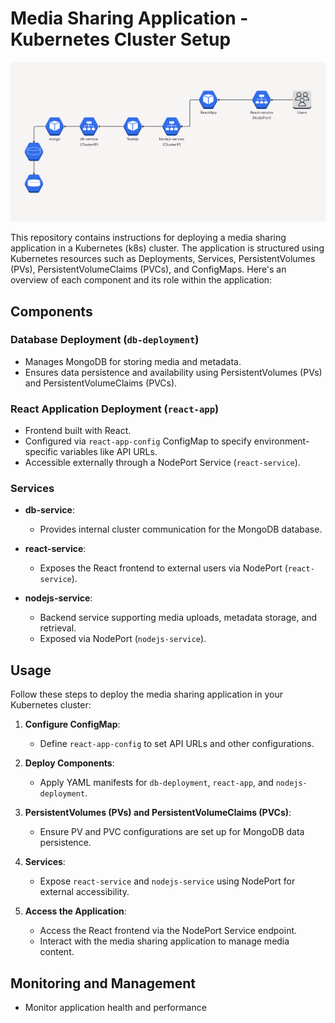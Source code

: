 # Media Sharing Application - Kubernetes Cluster Setup

![Project-Overview](diagram.png)


This repository contains instructions for deploying a media sharing application in a Kubernetes (k8s) cluster. The application is structured using Kubernetes resources such as Deployments, Services, PersistentVolumes (PVs), PersistentVolumeClaims (PVCs), and ConfigMaps. Here's an overview of each component and its role within the application:

## Components

### Database Deployment (`db-deployment`)

- Manages MongoDB for storing media and metadata.
- Ensures data persistence and availability using PersistentVolumes (PVs) and PersistentVolumeClaims (PVCs).

### React Application Deployment (`react-app`)

- Frontend built with React.
- Configured via `react-app-config` ConfigMap to specify environment-specific variables like API URLs.
- Accessible externally through a NodePort Service (`react-service`).

### Services

- **db-service**:
  - Provides internal cluster communication for the MongoDB database.
  
- **react-service**:
  - Exposes the React frontend to external users via NodePort (`react-service`).
  
- **nodejs-service**:
  - Backend service supporting media uploads, metadata storage, and retrieval.
  - Exposed via NodePort (`nodejs-service`).

## Usage

Follow these steps to deploy the media sharing application in your Kubernetes cluster:

1. **Configure ConfigMap**:
   - Define `react-app-config` to set API URLs and other configurations.

2. **Deploy Components**:
   - Apply YAML manifests for `db-deployment`, `react-app`, and `nodejs-deployment`.

3. **PersistentVolumes (PVs) and PersistentVolumeClaims (PVCs)**:
   - Ensure PV and PVC configurations are set up for MongoDB data persistence.

4. **Services**:
   - Expose `react-service` and `nodejs-service` using NodePort for external accessibility.

5. **Access the Application**:
   - Access the React frontend via the NodePort Service endpoint.
   - Interact with the media sharing application to manage media content.

## Monitoring and Management

- Monitor application health and performance
